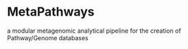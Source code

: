 MetaPathways
============

a modular metagenomic analytical pipeline for the creation of Pathway/Genome databases